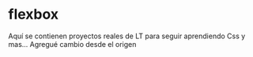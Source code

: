 # flexbox
Aquí se contienen proyectos reales de LT
para seguir aprendiendo Css
y mas...
Agregué cambio desde el origen
